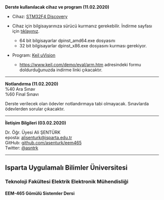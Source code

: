 **Derste kullanılacak cihaz ve program (11.02.2020)**

- Cihaz: [STM32F4 Discovery](https://www.st.com/en/evaluation-tools/stm32f4discovery.html)
- Cihaz için bilgisayarınıza sürücü kurmanız gerekebilir. İndirme sayfası için [tıklayınız](https://www.st.com/content/st_com/en/products/development-tools/software-development-tools/stm32-software-development-tools/stm32-utilities/stsw-link009.html). 
  - 64 bit bilgisayarlar dpinst_amd64.exe dosyasını
  - 32 bit bilgisayarlar dpinst_x86.exe dosyasını kurması gerekiyor.

- Program: [Keil uVision](http://www2.keil.com/mdk5/uvision/)
  - https://www.keil.com/demo/eval/arm.htm adresindeki formu doldurduğunuzda indirme linki çıkacaktır.

---

**Notlandırma (11.02.2020)**    
%40 Ara Sınav       
%60 Final Sınavı

Derste verilecek olan ödevler notlandırmaya tabi olmayacak. Sınavlarda ödevlerden sorular çıkacaktır.

---

**İletişim Bilgileri (03.02.2020)**   

Dr. Öğr. Üyesi Ali ŞENTÜRK   
eposta: alisenturk@isparta.edu.tr   
GitHub: [github.com/asenturk/eem465](#)   
Twitter: [@asntrk](https://twitter.com/asntrk)

---

## Isparta Uygulamalı Bilimler Üniversitesi
### Teknoloji Fakültesi Elektrik Elektronik Mühendisliği
#### EEM-465 Gömülü Sistemler Dersi

